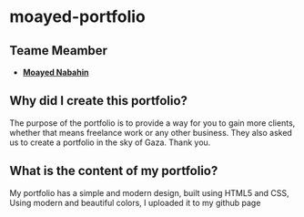 

# moayed-portfolio

## Teame Meamber

- [**Moayed Nabahin**](https://github.com/moayed-nabahin)

## Why did I create this portfolio?

The purpose of the portfolio is to provide a way for you to gain more clients, whether that means freelance work or any other business.
They also asked us to create a portfolio in the sky of Gaza. Thank you.

## What is the content of my portfolio?

My portfolio has a simple and modern design, built using HTML5 and CSS, Using modern and beautiful colors, I uploaded it to my github page
